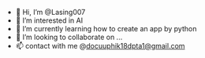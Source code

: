 - 👋 Hi, I’m @Lasing007
- 👀 I’m interested in AI
- 🌱 I’m currently learning how to create an app by python
- 💞️ I’m looking to collaborate on ...
- 📫 contact with me @docuuphik18dpta1@gmail.com

<!---
Lasing007/Lasing007 is a ✨ special ✨ repository because its `README.md` (this file) appears on your GitHub profile.
You can click the Preview link to take a look at your changes.
--->
